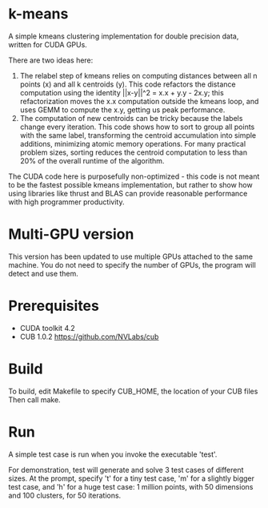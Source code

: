 k-means
======

A simple kmeans clustering implementation for double precision data,
written for CUDA GPUs.

There are two ideas here:

  1. The relabel step of kmeans relies on computing distances between
all n points (x) and all k centroids (y). This code refactors the distance
computation using the identity ||x-y||^2 = x.x + y.y - 2x.y; this
refactorization moves the x.x computation outside the kmeans loop, and
uses GEMM to compute the x.y, getting us peak performance. 
  2. The computation of new centroids can be tricky because the labels
change every iteration.  This code shows how to sort to group all points with
the same label, transforming the centroid accumulation into 
simple additions, minimizing atomic memory operations.  For many
practical problem sizes, sorting reduces the centroid computation to less
than 20% of the overall runtime of the algorithm.

The CUDA code here is purposefully non-optimized - this code is not
meant to be the fastest possible kmeans implementation, but rather to
show how using libraries like thrust and BLAS can provide reasonable
performance with high programmer productivity.

Multi-GPU version
=================
This version has been updated to use multiple GPUs attached to the same machine.
You do not need to specify the number of GPUs, the program will detect and use
them.

Prerequisites
=============
* CUDA toolkit 4.2
* CUB 1.0.2 https://github.com/NVLabs/cub

Build
=====
To build, edit Makefile to specify CUB_HOME, the location of your CUB files
Then call make.

Run
===
A simple test case is run when you invoke the executable 'test'.

For demonstration, test will generate and solve 3 test cases of different
sizes. At the prompt, specify 't' for a tiny test case, 'm' for a slightly 
bigger test case, and 'h' for a huge test case: 1 million points, with 50 
dimensions and 100 clusters, for 50 iterations.

